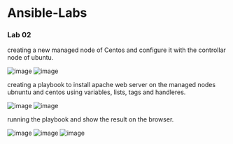 # Ansible-Labs

### Lab 02

creating a new managed node of Centos and configure it with the controllar node of ubuntu.

![image](https://user-images.githubusercontent.com/40915944/215474024-fe871e17-a970-494e-afed-6e1085a00b8a.png)
![image](https://user-images.githubusercontent.com/40915944/215499121-ea7b6966-2639-4fa9-a7b9-02a8e01b8bef.png)

creating a playbook to install apache web server on the managed nodes ubnuntu and centos using variables, lists, tags and handleres.

![image](https://user-images.githubusercontent.com/40915944/215513084-d6b8d7be-0529-4e73-b3b6-f715a36be127.png)
![image](https://user-images.githubusercontent.com/40915944/215498729-d46b67b1-cdb8-4a7d-a59b-a52e6aed047a.png)

running the playbook and show the result on the browser.

![image](https://user-images.githubusercontent.com/40915944/215497443-1088feea-2d2d-493e-8863-478ff8c12bc7.png)
![image](https://user-images.githubusercontent.com/40915944/215497762-b380aec9-78a6-476b-87d4-af1525917a52.png)
![image](https://user-images.githubusercontent.com/40915944/215497822-c6fcfdfe-ec9d-46f3-b206-7d011a564baa.png)



